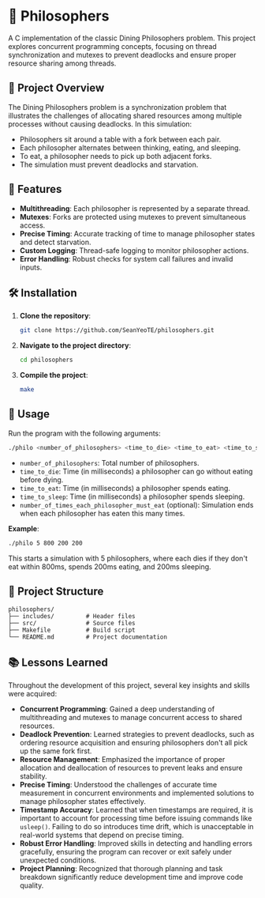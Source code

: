 # 🧠 Philosophers

A C implementation of the classic Dining Philosophers problem. This project explores concurrent programming concepts, focusing on thread synchronization and mutexes to prevent deadlocks and ensure proper resource sharing among threads.

## 📖 Project Overview

The Dining Philosophers problem is a synchronization problem that illustrates the challenges of allocating shared resources among multiple processes without causing deadlocks. In this simulation:

- Philosophers sit around a table with a fork between each pair.
- Each philosopher alternates between thinking, eating, and sleeping.
- To eat, a philosopher needs to pick up both adjacent forks.
- The simulation must prevent deadlocks and starvation.

## 🚀 Features

- **Multithreading**: Each philosopher is represented by a separate thread.
- **Mutexes**: Forks are protected using mutexes to prevent simultaneous access.
- **Precise Timing**: Accurate tracking of time to manage philosopher states and detect starvation.
- **Custom Logging**: Thread-safe logging to monitor philosopher actions.
- **Error Handling**: Robust checks for system call failures and invalid inputs.

## 🛠️ Installation

1. **Clone the repository**:
   ```bash
   git clone https://github.com/SeanYeoTE/philosophers.git
   ```
2. **Navigate to the project directory**:
   ```bash
   cd philosophers
   ```
3. **Compile the project**:
   ```bash
   make
   ```

## 🧪 Usage

Run the program with the following arguments:

```bash
./philo <number_of_philosophers> <time_to_die> <time_to_eat> <time_to_sleep> [number_of_times_each_philosopher_must_eat]
```

- `number_of_philosophers`: Total number of philosophers.
- `time_to_die`: Time (in milliseconds) a philosopher can go without eating before dying.
- `time_to_eat`: Time (in milliseconds) a philosopher spends eating.
- `time_to_sleep`: Time (in milliseconds) a philosopher spends sleeping.
- `number_of_times_each_philosopher_must_eat` (optional): Simulation ends when each philosopher has eaten this many times.

**Example**:

```bash
./philo 5 800 200 200
```

This starts a simulation with 5 philosophers, where each dies if they don't eat within 800ms, spends 200ms eating, and 200ms sleeping.

## 📁 Project Structure

```
philosophers/
├── includes/         # Header files
├── src/              # Source files
├── Makefile          # Build script
└── README.md         # Project documentation
```

## 📚 Lessons Learned

Throughout the development of this project, several key insights and skills were acquired:

- **Concurrent Programming**: Gained a deep understanding of multithreading and mutexes to manage concurrent access to shared resources.
- **Deadlock Prevention**: Learned strategies to prevent deadlocks, such as ordering resource acquisition and ensuring philosophers don't all pick up the same fork first.
- **Resource Management**: Emphasized the importance of proper allocation and deallocation of resources to prevent leaks and ensure stability.
- **Precise Timing**: Understood the challenges of accurate time measurement in concurrent environments and implemented solutions to manage philosopher states effectively.
- **Timestamp Accuracy**: Learned that when timestamps are required, it is important to account for processing time before issuing commands like `usleep()`. Failing to do so introduces time drift, which is unacceptable in real-world systems that depend on precise timing.
- **Robust Error Handling**: Improved skills in detecting and handling errors gracefully, ensuring the program can recover or exit safely under unexpected conditions.
- **Project Planning**: Recognized that thorough planning and task breakdown significantly reduce development time and improve code quality.
